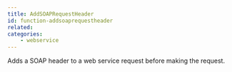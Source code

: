 ```yaml
---
title: AddSOAPRequestHeader
id: function-addsoaprequestheader
related:
categories:
    - webservice
---
```


Adds a SOAP header to a web service request before making the request.
